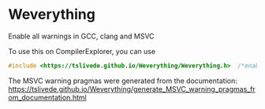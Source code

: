 # Weverything
Enable all warnings in GCC, clang and MSVC


To use this on CompilerExplorer, you can use
```c++
#include <https://tslivede.github.io/Weverything/Weverything.h>  /*enable all gcc/clang/MSVC warnings*/
```


The MSVC warning pragmas were generated from the documentation:
https://tslivede.github.io/Weverything/generate_MSVC_warning_pragmas_from_documentation.html
